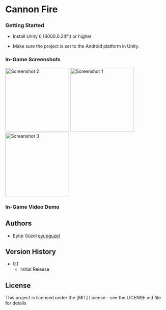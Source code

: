 # Cannon Fire
### Getting Started

* Install Unity 6 (6000.0.24f1) or higher

* Make sure the project is set to the Android platform in Unity.

### In-Game Screenshots

<img src="Screenshots/Ss_2.png" alt="Screenshot 2" width="200" /> <img src="Screenshots/Ss_1.png" alt="Screenshot 1" width="200" />  <img src="Screenshots/Ss_3.png" alt="Screenshot 3" width="200" />

### In-Game Video Demo

## Authors

* Eyüp Güzel  [eyupguzel](https://github.com/eyupguzel)

## Version History
* 0.1
    * Initial Release

## License

This project is licensed under the [MIT] License - see the LICENSE.md file for details
